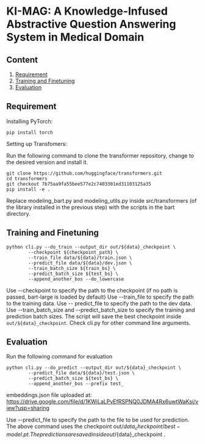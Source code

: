 # KI-MAG: A Knowledge-Infused Abstractive Question Answering System in Medical Domain

## Content
1. [Requirement](#requirement)
2. [Training and Finetuning](#training-finetuning)
3. [Evaluation](#evaluation)


## Requirement

Installing PyTorch:

```
pip install torch
```

Setting up Transfomers:

Run the following command to clone the transformer repository, change to the desired version and install it.

```
git clone https://github.com/huggingface/transformers.git
cd transformers
git checkout 7b75aa9fa55bee577e2c7403301ed31103125a35
pip install -e .
```

Replace modeling_bart.py and modeling_utils.py inside src/transformers (of the library installed in the previous step) with the scripts in the bart directory.

## Training and Finetuning

```
python cli.py --do_train --output_dir out/${data}_checkpoint \
        --checkpoint ${checkpoint_path} \
        --train_file data/${data}/train.json \
        --predict_file data/${data}/dev.json \
        --train_batch_size ${train_bs} \
        --predict_batch_size ${test_bs} \
        --append_another_bos --do_lowercase
```

Use --checkpoint to specify the path to the checkpoint (if no path is passed, bart-large is loaded by default)
Use --train_file to specify the path to the training data.
Use -- predict_file to specify the path to the dev data.
Use --train_batch_size and --predict_batch_size to specify the training and prediction batch sizes.
The script will save the best checkpoint inside `out/${data}_checkpoint`.
Check cli.py for other command line arguments.

## Evaluation

Run the following command for evaluation

```
python cli.py --do_predict --output_dir out/${data}_checkpoint \
        --predict_file data/${data}/test.json \
        --predict_batch_size ${test_bs} \
        --append_another_bos --prefix test_
```

embeddings.json file uploaded at: https://drive.google.com/file/d/1KWiLaLPvEfRSPNQ0JDMA4Rx6uwtWaKsi/view?usp=sharing

Use --predict_file to specify the path to the file to be used for prediction.
The above command uses the checkpoint out/${data}_checkpoint/best-model.pt .
The predictions are saved inside out/${data}_checkpoint .





